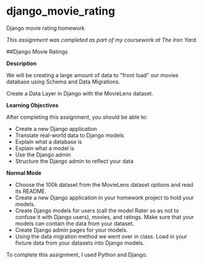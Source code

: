 # django_movie_rating
Django movie rating homework

_This assignment was completed as part of my coursework at The Iron Yard._

##Django Movie Ratings

**Description**

We will be creating a large amount of data to "front load" our movies database using Schema and Data Migrations.

Create a Data Layer in Django with the MovieLens dataset.

**Learning Objectives**

After completing this assignment, you should be able to:

- Create a new Django application
- Translate real-world data to Django models
- Explain what a database is
- Explain what a model is
- Use the Django admin
- Structure the Django admin to reflect your data

**Normal Mode**

- Choose the 100k dataset from the MovieLens dataset options and read its README.
- Create a new Django application in your homework project to hold your models.
- Create Django models for users (call the model Rater so as not to confuse it with Django users), movies, and ratings. Make sure that your models can contain the data from your dataset.
- Create Django admin pages for your models.
- Using the data migration method we went over in class. Load in your fixture data from your datasets into Django models.

To complete this assignment, I used Python and Django.

